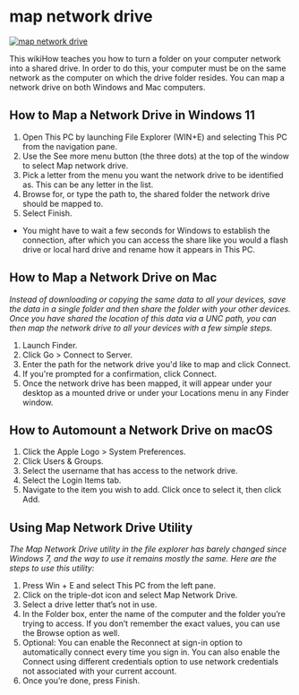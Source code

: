 # map network drive

[![map network drive](get-detail.png)](https://github.com/techrapidly/map.network.drive)

This wikiHow teaches you how to turn a folder on your computer network into a shared drive. In order to do this, your computer must be on the same network as the computer on which the drive folder resides. You can map a network drive on both Windows and Mac computers.

## How to Map a Network Drive in Windows 11

1. Open This PC by launching File Explorer (WIN+E) and selecting This PC from the navigation pane.
2. Use the See more menu button (the three dots) at the top of the window to select Map network drive.
3. Pick a letter from the menu you want the network drive to be identified as. This can be any letter in the list.
4. Browse for, or type the path to, the shared folder the network drive should be mapped to.
5. Select Finish.
 * You might have to wait a few seconds for Windows to establish the connection, after which you can access the share like you would a flash drive or local hard drive and rename how it appears in This PC.

## How to Map a Network Drive on Mac

_Instead of downloading or copying the same data to all your devices, save the data in a single folder and then share the folder with your other devices. Once you have shared the location of this data via a UNC path, you can then map the network drive to all your devices with a few simple steps._

1. Launch Finder.
2. Click Go > Connect to Server.
3. Enter the path for the network drive you'd like to map and click Connect.
4. If you're prompted for a confirmation, click Connect.
5. Once the network drive has been mapped, it will appear under your desktop as a mounted drive or under your Locations menu in any Finder window.

## How to Automount a Network Drive on macOS

1. Click the Apple Logo > System Preferences.
2. Click Users & Groups.
3. Select the username that has access to the network drive.
4. Select the Login Items tab.
5. Navigate to the item you wish to add. Click once to select it, then click Add.

## Using Map Network Drive Utility

_The Map Network Drive utility in the file explorer has barely changed since Windows 7, and the way to use it remains mostly the same. Here are the steps to use this utility:_

1. Press Win + E and select This PC from the left pane.
2. Click on the triple-dot icon and select Map Network Drive.
3. Select a drive letter that’s not in use.
4. In the Folder box, enter the name of the computer and the folder you’re trying to access. If you don’t remember the exact values, you can use the Browse option as well.
5. Optional: You can enable the Reconnect at sign-in option to automatically connect every time you sign in. You can also enable the Connect using different credentials option to use network credentials not associated with your current account.
6. Once you’re done, press Finish.
